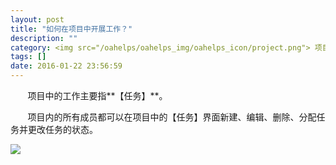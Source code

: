 ```yaml
---
layout: post
title: "如何在项目中开展工作？"
description: ""
category: <img src="/oahelps/oahelps_img/oahelps_icon/project.png"> 项目管理与使用
tags: []
date: 2016-01-22 23:56:59
---
```

&#160; &#160; &#160; &#160;项目中的工作主要指**【任务】**。

&#160; &#160; &#160; &#160;项目内的所有成员都可以在项目中的【任务】界面新建、编辑、删除、分配任务并更改任务的状态。

![](../../../../../../../../oahelps_img/xiangmu_7.png)